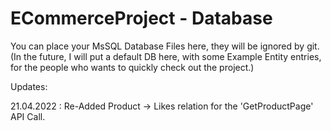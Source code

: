 # ECommerceProject - Database  
  
   You can place your MsSQL Database Files here, they will be ignored by git. (In the future, I will put a default DB here, with some Example Entity entries, for the people who wants to quickly check out the project.)  
  
   Updates:  
  
   21.04.2022 : Re-Added Product -> Likes relation for the 'GetProductPage' API Call.
